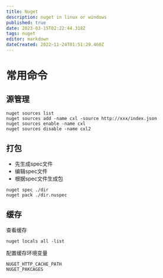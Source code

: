 ```yaml
---
title: Nuget
description: nuget in linux or windows
published: true
date: 2023-03-15T02:22:44.318Z
tags: nuget
editor: markdown
dateCreated: 2022-11-24T01:51:29.460Z
---
```


# 常用命令
## 源管理
```
nuget sources list
nuget sources add -name cxl -source http://xxx/index.json
nuget sources enable -name cxl
nuget sources disable -name cxl2
```

## 打包
- 先生成spec文件
- 编辑spec文件
- 根据spec文件生成包
```
nuget spec ./dir
nuget pack ./dir.nuspec
```

## 缓存
查看缓存
```
nuget locals all -list
```
配置缓存环境变量
```
NUGET_HTTP_CACHE_PATH
NUGET_PAKCAGES
```